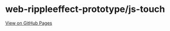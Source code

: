 # web-rippleeffect-prototype/js-touch

[View on GitHub Pages](https://s64.github.io/web-rippleeffect-prototype/js-touch/)
